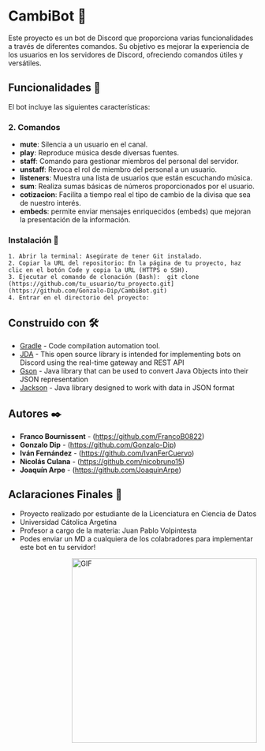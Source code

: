 # CambiBot 🤖
Este proyecto es un bot de Discord que proporciona varias funcionalidades a través de diferentes comandos. Su objetivo es mejorar la experiencia de los usuarios en los servidores de Discord, ofreciendo comandos útiles y versátiles.


## Funcionalidades 📗
El bot incluye las siguientes características:

### 2. Comandos

- **mute**: Silencia a un usuario en el canal.
- **play**: Reproduce música desde diversas fuentes.
- **staff**: Comando para gestionar miembros del personal del servidor.
- **unstaff**: Revoca el rol de miembro del personal a un usuario.
- **listeners**: Muestra una lista de usuarios que están escuchando música.
- **sum**: Realiza sumas básicas de números proporcionados por el usuario.
- **cotizacion**: Facilita a tiempo real el tipo de cambio de la divisa que sea de nuestro interés.
- **embeds**: permite enviar mensajes enriquecidos (embeds) que mejoran la presentación de la información.


### Instalación 🔧

```
1. Abrir la terminal: Asegúrate de tener Git instalado.
2. Copiar la URL del repositorio: En la página de tu proyecto, haz clic en el botón Code y copia la URL (HTTPS o SSH).
3. Ejecutar el comando de clonación (Bash):  git clone (https://github.com/tu_usuario/tu_proyecto.git](https://github.com/Gonzalo-Dip/CambiBot.git)
4. Entrar en el directorio del proyecto:
```



## Construido con 🛠️

* [Gradle](https://gradle.org/) -  Code compilation automation tool.
* [JDA](https://github.com/discord-jda/JDA) - This open source library is intended for implementing bots on Discord using the real-time gateway and REST API
* [Gson](https://github.com/google/gson) -  Java library that can be used to convert Java Objects into their JSON representation
* [Jackson](https://www.javatpoint.com/jackson) - Java library designed to work with data in JSON format




## Autores ✒️

* **Franco Bournissent**  - (https://github.com/FrancoB0822)
* **Gonzalo Dip** - (https://github.com/Gonzalo-Dip)
* **Iván Fernández** - (https://github.com/IvanFerCuervo)
* **Nicolás Culana** - (https://github.com/nicobruno15)
* **Joaquín Arpe** - (https://github.com/JoaquinArpe)



## Aclaraciones Finales 📝

* Proyecto realizado por estudiante de la Licenciatura en Ciencia de Datos
* Universidad Cátolica Argetina
* Profesor a cargo de la materia: Juan Pablo Volpintesta
* Podes enviar un MD a cualquiera de los colabradores para implementar este bot en tu servidor!





<img align="right" width="375" alt="GIF" src="https://github.com/vimalverma558/vimalverma558/blob/v2/img/dino.gif" />

